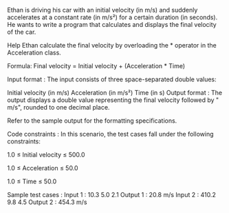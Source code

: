 Ethan is driving his car with an initial velocity (in m/s) and suddenly accelerates at a constant rate (in m/s²) for a certain duration (in seconds). He wants to write a program that calculates and displays the final velocity of the car.



Help Ethan calculate the final velocity by overloading the * operator in the Acceleration class.



Formula: Final velocity = Initial velocity + (Acceleration * Time)

Input format :
The input consists of three space-separated double values:

Initial velocity (in m/s)
Acceleration (in m/s²)
Time (in s)
Output format :
The output displays a double value representing the final velocity followed by " m/s", rounded to one decimal place.



Refer to the sample output for the formatting specifications.

Code constraints :
In this scenario, the test cases fall under the following constraints:

1.0 ≤ Initial velocity ≤ 500.0

1.0 ≤ Acceleration ≤ 50.0

1.0 ≤ Time ≤ 50.0

Sample test cases :
Input 1 :
10.3 5.0 2.1
Output 1 :
20.8 m/s
Input 2 :
410.2 9.8 4.5
Output 2 :
454.3 m/s
